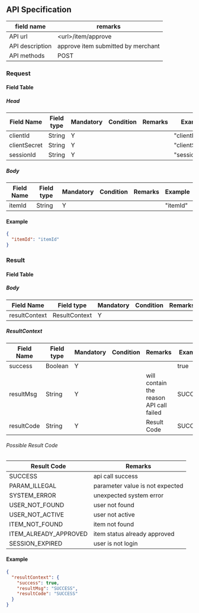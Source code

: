 ## API Specification

| field name      | remarks                            |
| --------------- | ---------------------------------- |
| API url         | \<url\>/item/approve               |
| API description | approve item submitted by merchant |
| API methods     | POST                               |

### Request

#### Field Table

##### Head

| Field Name   | Field type | Mandatory | Condition | Remarks | Example        |
| ------------ | ---------- | --------- | --------- | ------- | -------------- |
| clientId     | String     | Y         |           |         | "clientId"     |
| clientSecret | String     | Y         |           |         | "clientSecret" |
| sessionId    | String     | Y         |           |         | "sessionId"    |

##### Body

| Field Name | Field type | Mandatory | Condition | Remarks | Example  |
| ---------- | ---------- | --------- | --------- | ------- | -------- |
| itemId     | String     | Y         |           |         | "itemId" |

#### Example

```json
{
  "itemId": "itemId"
}
```

### Result

#### Field Table

##### Body

| Field Name    | Field type    | Mandatory | Condition | Remarks | Example |
| ------------- | ------------- | --------- | --------- | ------- | ------- |
| resultContext | ResultContext | Y         |           |         |         |

##### ResultContext

| Field Name | Field type | Mandatory | Condition | Remarks                                 | Example |
| ---------- | ---------- | --------- | --------- | --------------------------------------- | ------- |
| success    | Boolean    | Y         |           |                                         | true    |
| resultMsg  | String     | Y         |           | will contain the reason API call failed | SUCCESS |
| resultCode | String     | Y         |           | Result Code                             | SUCCESS |

###### Possible Result Code

| Result Code           | Remarks                         |
| --------------------- | ------------------------------- |
| SUCCESS               | api call success                |
| PARAM_ILLEGAL         | parameter value is not expected |
| SYSTEM_ERROR          | unexpected system error         |
| USER_NOT_FOUND        | user not found                  |
| USER_NOT_ACTIVE       | user not active                 |
| ITEM_NOT_FOUND        | item not found                  |
| ITEM_ALREADY_APPROVED | item status already approved    |
| SESSION_EXPIRED       | user is not login               |

#### Example

```json
{
  "resultContext": {
    "success": true,
    "resultMsg": "SUCCESS",
    "resultCode": "SUCCESS"
  }
}
```

